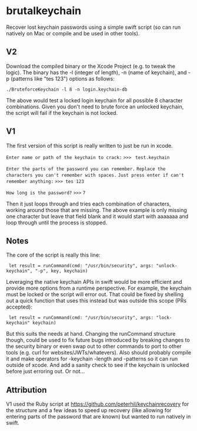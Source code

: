 # brutalkeychain
Recover lost keychain passwords using a simple swift script (so can run natively on Mac or compile and be used in other tools).

## V2
Download the compiled binary or the Xcode Project (e.g. to tweak the logic). The binary has the -l (integer of length), -n (name of keychain), and -p (patterns like "tes 123") options as follows:

`./BruteforceKeychain -l 8 -n login.keychain-db`

The above would test a locked login keychain for all possible 8 character combinations. Given you don't need to brute force an unlocked keychain, the script will fail if the keychain is not locked. 

## V1
The first version of this script is really written to just be run in xcode. 

`Enter name or path of the keychain to crack:`
`>>> `
`test.keychain`

`Enter the parts of the password you can remember.`
`Replace the characters you can't remember with spaces.`
`Just press enter if can't remember anything:`
`>>> tes 123`

`How long is the password?`
`>>>` 
`7`

Then it just loops through and tries each combination of characters, working around those that are missing. The above example is only missing one character but leave that field blank and it would start with aaaaaaa and loop through until the process is stopped.

## Notes
The core of the script is really this line:

` let result = runCommand(cmd: "/usr/bin/security", args: "unlock-keychain", "-p", key, keychain)`

Leveraging the native keychain APIs in swift would be more efficient and provide more options from a runtime perspective. For example, the keychain must be locked or the script will error out. That could be fixed by shelling out a quick function that uses this instead but was outside this scope (PRs accepted):

` let result = runCommand(cmd: "/usr/bin/security", args: "lock-keychain" keychain)`

But this suits the needs at hand. Changing the runCommand structure though, could be used to fix future bugs introduced by breaking changes to the security binary or even swap out to other commands to port to other tools (e.g. curl for websites/JWTs/whatevers). Also should probably compile it and make operators for -keychain -length and -patterns so it can run outside of xcode. And add a sanity check to see if the keychain is unlocked before just erroring out. Or not...

## Attribution
V1 used the Ruby script at https://github.com/peterhil/keychainrecovery for the structure and a few ideas to speed up recovery (like allowing for entering parts of the password that are known) but wanted to run natively in swift. 
